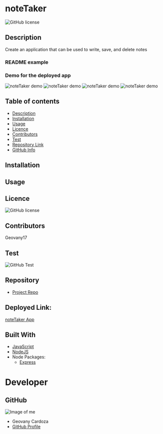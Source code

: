 # noteTaker

![GitHub license](https://img.shields.io/badge/license-MIT-blue.svg)

## Description

Create an application that can be used to write, save, and delete notes

### README example

### Demo for the deployed app

![noteTaker demo](https://github.com/Geovany17/noteTaker/blob/master/public/assets/noteTaker.gif)
![noteTaker demo](<https://github.com/Geovany17/noteTaker/blob/master/public/assets/Screenshot%20(74).png>)
![noteTaker demo](<https://github.com/Geovany17/noteTaker/blob/master/public/assets/Screenshot%20(75).png>)
![noteTaker demo](<https://github.com/Geovany17/noteTaker/blob/master/public/assets/Screenshot%20(76).png>)

## Table of contents

- [Description](#Description)
- [Installation](#Installation)
- [Usage](#Usage)
- [Licence](#Licence)
- [Contributors](#Contributors)
- [Test](#Test)
- [Repository Link](#Repository)
- [GitHub Info](#GitHub)

## Installation

## Usage

## Licence

![GitHub license](https://img.shields.io/badge/license-MIT-blue.svg)

## Contributors

Geovany17

## Test

![GitHub Test](https://img.shields.io/badge/test-100%25-success)

## Repository

- [Project Repo](https://github.com/Geovany17/noteTaker)

## Deployed Link:

[noteTaker App]()

## Built With

- [JavaScript](https://developer.mozilla.org/en-US/docs/Web/JavaScript)
- [NodeJS](https://nodejs.org/)
- Node Packages:
  - [Express](https://www.npmjs.com/package/express)

# Developer

## GitHub

![Image of me](https://avatars2.githubusercontent.com/u/25460090?s=400&u=951d128f9dd08e8e44d2c32812736a3ba3b4ecfa&v=47)

- Geovany Cardoza
- [GitHub Profile](https://github.com/Geovany17)
